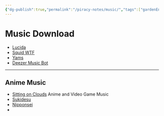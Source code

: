 ```yaml
---
{"dg-publish":true,"permalink":"/piracy-notes/music/","tags":["gardenEntry"]}
---
```


# Music Download

* [Lucida](https://lucida.to/)
* [Squid WTF](https://squid.wtf/)
* [Yams](https://yams.tf/)
* [Deezer Music Bot](https://t.me/DeezerMusicBot)
***
## Anime Music
- [Sitting on Clouds](https://sittingonclouds.com) Anime and Video Game Music
- [Sukidesu](https://sukidesuost.info/)
- [Nipponsei](https://nipponsei.minglong.org/tracker/)
- 